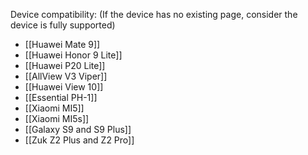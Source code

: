Device compatibility: (If the device has no existing page, consider the device is fully supported)

* [[Huawei Mate 9]]
* [[Huawei Honor 9 Lite]]
* [[Huawei P20 Lite]]
* [[AllView V3 Viper]]
* [[Huawei View 10]]
* [[Essential PH-1]]
* [[Xiaomi MI5]]
* [[Xiaomi MI5s]]
* [[Galaxy S9 and S9 Plus]]
* [[Zuk Z2 Plus and Z2 Pro]]